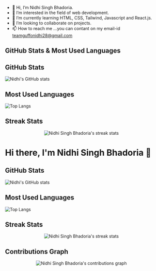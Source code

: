 - 👋 Hi, I’m Nidhi Singh Bhadoria. 
- 👀 I’m interested in the field of web development. 
- 🌱 I’m currently learning HTML, CSS, Tailwind, Javascript and React.js.
- 💞️ I’m looking to collaborate on projects.
- 📫 How to reach me ...you can contant on my email-id teamguffonidhi28@gmail.com
## GitHub Stats & Most Used Languages
## GitHub Stats
![Nidhi's GitHub stats](https://github-readme-stats.vercel.app/api?username=Nidhi28fg&show_icons=true&count_private=true)


## Most Used Languages
![Top Langs](https://github-readme-stats.vercel.app/api/top-langs/?username=Nidhi28fg&layout=compact)



## Streak Stats
<p align="center">
  <img src="https://github-readme-streak-stats.herokuapp.com/?user=Nidhi28fg" alt="Nidhi Singh Bhadoria's streak stats" />
</p>



# Hi there, I'm Nidhi Singh Bhadoria 👋

## GitHub Stats
![Nidhi's GitHub stats](https://github-readme-stats.vercel.app/api?username=Nidhi28fg&show_icons=true&count_private=true&theme=radical)

## Most Used Languages
![Top Langs](https://github-readme-stats.vercel.app/api/top-langs/?username=Nidhi28fg&layout=compact&theme=radical)

## Streak Stats
<p align="center">
  <img src="https://github-readme-streak-stats.herokuapp.com/?user=Nidhi28fg&theme=dark&hide_border=true" alt="Nidhi Singh Bhadoria's streak stats" />
</p>

## Contributions Graph
<p align="center">
  <img src="https://activity-graph.herokuapp.com/graph?username=Nidhi28fg&theme=react-dark" alt="Nidhi Singh Bhadoria's contributions graph" />
</p>